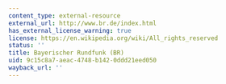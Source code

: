 ```yaml
---
content_type: external-resource
external_url: http://www.br.de/index.html
has_external_license_warning: true
license: https://en.wikipedia.org/wiki/All_rights_reserved
status: ''
title: Bayerischer Rundfunk (BR)
uid: 9c15c8a7-aeac-4748-b142-0ddd21eed050
wayback_url: ''
---
```

